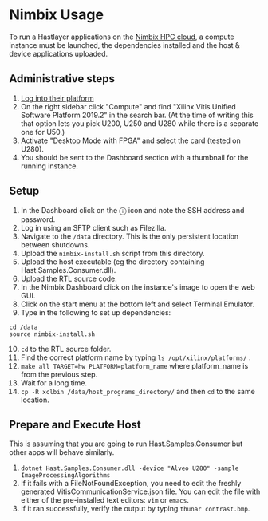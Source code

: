 # Nimbix Usage



To run a Hastlayer applications on the [Nimbix HPC cloud](https://www.nimbix.net/), a compute instance must be launched, the dependencies installed and the host & device applications uploaded.


## Administrative steps

1. [Log into their platform](https://platform.jarvice.com/)
2. On the right sidebar click "Compute" and find "Xilinx Vitis Unified Software Platform 2019.2" in the search bar. (At the time of writing this that option lets you pick U200, U250 and U280 while there is a separate one for U50.)
3. Activate "Desktop Mode with FPGA" and select the card (tested on U280).
4. You should be sent to the Dashboard section with a thumbnail for the running instance.


## Setup

1. In the Dashboard click on the ⓘ icon and note the SSH address and password.
2. Log in using an SFTP client such as Filezilla.
3. Navigate to the `/data` directory. This is the only persistent location between shutdowns.
4. Upload the `nimbix-install.sh` script from this directory.
5. Upload the host executable (eg the directory containing Hast.Samples.Consumer.dll).
6. Upload the RTL source code.
7. In the Nimbix Dashboard click on the instance's image to open the web GUI.
8. Click on the start menu at the bottom left and select Terminal Emulator.
9. Type in the following to set up dependencies:
```
cd /data
source nimbix-install.sh
```
10. `cd` to the RTL source folder.
11. Find the correct platform name by typing `ls /opt/xilinx/platforms/` .
12. `make all TARGET=hw PLATFORM=platform_name` where platform_name is from the previous step.
13. Wait for a long time.
15. `cp -R xclbin /data/host_programs_directory/` and then `cd` to the same location.


## Prepare and Execute Host

This is assuming that you are going to run Hast.Samples.Consumer but other apps will behave similarly.
1. `dotnet Hast.Samples.Consumer.dll -device "Alveo U280" -sample ImageProcessingAlgorithms`
2. If it fails with a FileNotFoundException, you need to edit the freshly generated VitisCommunicationService.json file. You can edit the file with either of the pre-installed text editors: `vim` or `emacs`.
3. If it ran successfully, verify the output by typing `thunar contrast.bmp`.
